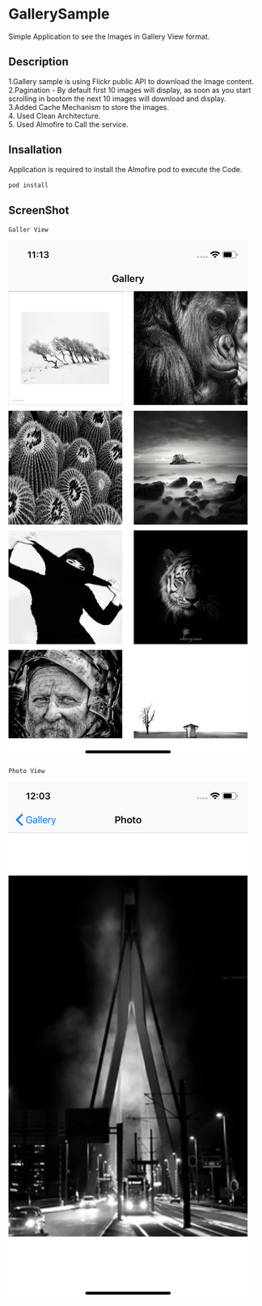# GallerySample
Simple Application to see the Images in Gallery View format. 

## Description
1.Gallery sample is using Flickr public API to download the Image content. <br/>
2.Pagination - By default first 10 images will display, as soon as you start scrolling in bootom the next 10 images will download and display.  <br/>
3.Added Cache Mechanism to store the images.<br/>
4. Used Clean Architecture. <br/>
5. Used Almofire to Call the service.

## Insallation
Application is required to install the Almofire pod to execute the Code.
```bash
pod install
```

## ScreenShot 
```
Galler View
```
![Gallery](https://github.com/Akash-Jaiswal/GallerySample/blob/master/ScreenShot/Screen-1.png)

```
Photo View
```
![Photo](https://github.com/Akash-Jaiswal/GallerySample/blob/master/ScreenShot/Screen-3.png)

